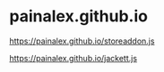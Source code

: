 # painalex.github.io
https://painalex.github.io/storeaddon.js

https://painalex.github.io/jackett.js
